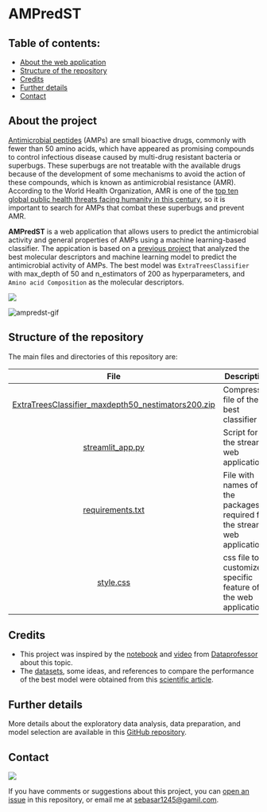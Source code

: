 # **AMPredST**

## **Table of contents:**

- [About the web application](#about-the-webapp)
- [Structure of the repository](#structure-of-the-repository)
- [Credits](#credits)
- [Further details](#details)
- [Contact](#contact)

## **About the project**

[Antimicrobial peptides](https://en.wikipedia.org/wiki/Antimicrobial_peptides) (AMPs) are small bioactive drugs, commonly with fewer than 50 amino acids, which have appeared as promising compounds to control infectious disease caused by multi-drug resistant bacteria or superbugs. These superbugs are not treatable with the available drugs because of the development of some mechanisms to avoid the action of these compounds, which is known as antimicrobial resistance (AMR). According to the World Health Organization, AMR is one of the [top ten global public health threats facing humanity in this century](https://www.who.int/news-room/fact-sheets/detail/antimicrobial-resistance), so it is important to search for AMPs that combat these superbugs and prevent AMR.

**AMPredST** is a web application that allows users to predict the antimicrobial activity and general properties of AMPs using a machine learning-based classifier. The appication is based on a [previous project](https://github.com/sayalaruano/CapstoneProject-MLZoomCamp) that analyzed the best molecular descriptors and machine learning model to predict the antimicrobial activity of AMPs. The best model was `ExtraTreesClassifier` with max_depth of 50 and n_estimators of 200 as hyperparameters, and `Amino acid Composition` as the molecular descriptors.

<a href="https://ampredst.streamlit.app/" title="AMPredST"><img src="https://static.streamlit.io/badges/streamlit_badge_black_white.svg"></a><br>

![ampredst-gif](./ampredst.gif)

## **Structure of the repository**

The main files and directories of this repository are:

|File|Description|
|:-:|---|
|[ExtraTreesClassifier_maxdepth50_nestimators200.zip](RandomForest_maxdepth10_nestimators200.zip)|Compressed file of the best classifier|
|[streamlit_app.py](streamlit_app.py)|Script for the streamlit web application|
|[requirements.txt](requirements.txt)|File with names of the packages required for the streamlit web application|
|[style.css](style.css)|css file to customize specific feature of the web application|

## **Credits**

- This project was inspired by the [notebook](https://github.com/dataprofessor/peptide-ml) and [video](https://www.youtube.com/watch?v=0NrFIGLwW0Q&feature=youtu.be) from [Dataprofessor](https://github.com/dataprofessor) about this topic.
- The [datasets](https://biocom-ampdiscover.cicese.mx/dataset), some ideas, and references to compare the performance of the best model were obtained from this [scientific article](https://pubs.acs.org/doi/10.1021/acs.jcim.1c00251).

## **Further details**
More details about the exploratory data analysis, data preparation, and model selection are available in this [GitHub repository](https://github.com/sayalaruano/CapstoneProject-MLZoomCamp).


## **Contact**
[![](https://img.shields.io/twitter/follow/sayalaruano?style=social)](https://twitter.com/sayalaruano)

If you have comments or suggestions about this project, you can [open an issue](https://github.com/sayalaruano/ML_AMPs_prediction_streamlitapp/issues/new) in this repository, or email me at sebasar1245@gamil.com.
